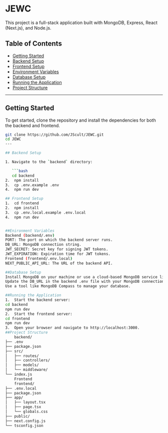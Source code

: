 # JEWC

This project is a full-stack application built with MongoDB, Express, React (Next.js), and Node.js.

## Table of Contents

- [Getting Started](#getting-started)
- [Backend Setup](#backend-setup)
- [Frontend Setup](#frontend-setup)
- [Environment Variables](#environment-variables)
- [Database Setup](#database-setup)
- [Running the Application](#running-the-application)
- [Project Structure](#project-structure)

---

## Getting Started

To get started, clone the repository and install the dependencies for both the backend and frontend.

```bash
git clone https://github.com/JScult/JEWC.git
cd JEWC
---

## Backend Setup

1. Navigate to the `backend` directory:

   ```bash
   cd backend
2.  npm install
3.  cp .env.example .env
4.  npm run dev

## Frontend Setup
1.  cd frontend
2.  npm install
3.  cp .env.local.example .env.local
4.  npm run dev


##Enironment Variables 
Backend (backend/.env)
PORT: The port on which the backend server runs.
DB_URL: MongoDB connection string.
JWT_SECRET: Secret key for signing JWT tokens.
JWT_EXPIRATION: Expiration time for JWT tokens.
Frontend (frontend/.env.local)
NEXT_PUBLIC_API_URL: The URL of the backend API.

##Database Setup
Install MongoDB on your machine or use a cloud-based MongoDB service like MongoDB Atlas.
Update the DB_URL in the backend .env file with your MongoDB connection string.
Use a tool like MongoDB Compass to manage your database.

##Running the Application
1.  Start the backend server:
cd backend
npm run dev
2.  Start the frontend server:
cd frontend
npm run dev
3.  Open your browser and navigate to http://localhost:3000.
##Project Structure
    backend/
├── .env
├── package.json
├── src/
│   ├── routes/
│   ├── controllers/
│   ├── models/
│   └── middleware/
└── index.js
    Frontend
    frontend/
├── .env.local
├── package.json
├── app/
│   ├── layout.tsx
│   ├── page.tsx
│   └── globals.css
├── public/
├── next.config.js
└── tsconfig.json